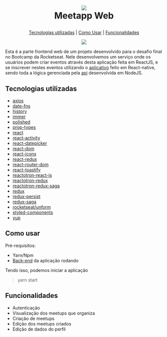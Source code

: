 <h1 align="center">

![](https://user-images.githubusercontent.com/28466370/65008804-ebb08980-d8e0-11e9-8cd3-429342052438.png)
<br />
Meetapp Web

</h1>

<p align="center">
  <a href="#tecnologias-utilizadas">Tecnologias utilizadas</a> |
  <a href="#como-usar">Como Usar</a> |
  <a href="#funcionalidades">Funcionalidades</a>
</p>

<div align="center">

![](src/assets/meetapp_mobile.png)

</div>

Esta é a parte frontend web de um projeto desenvolvido para o desafio final no Bootcamp da Rocketseat. Nele desenvolvemos um serviço onde os usuários podem criar eventos através desta aplicação feita em ReactJS, e se inscrever nestes eventos utilizando o [aplicativo](https://github.com/rodrigodasilva/meetapp-mobile) feito em React-native, sendo toda a lógica gerenciada pela [api](https://github.com/rodrigodasilva/backend-meetapp) desenvolvida em NodeJS.

## Tecnologias utilizadas

- [axios](https://github.com/axios/axios)
- [date-fns](https://github.com/date-fns/date-fns)
- [history](https://github.com/ReactTraining/history)
- [immer](https://github.com/immerjs/immer)
- [polished](https://github.com/styled-components/polished)
- [prop-types](https://github.com/facebook/prop-types)
- [react](https://github.com/facebook/react)
- [react-activity](https://github.com/lukevella/react-activity)
- [react-datepicker](https://github.com/Hacker0x01/react-datepicker)
- [react-dom](https://github.com/facebook/react/tree/master/packages/react-dom)
- [react-icons](https://github.com/react-icons/react-icons)
- [react-redux](https://github.com/reduxjs/react-redux)
- [react-router-dom](https://github.com/ReactTraining/react-router/tree/master/packages/react-router-dom)
- [react-toastify](https://github.com/fkhadra/react-toastify)
- [reactotron-react-js](https://github.com/infinitered/reactotron-react-js)
- [reactotron-redux](https://github.com/infinitered/reactotron-redux)
- [reactotron-redux-saga](https://github.com/infinitered/reactotron-redux-saga)
- [redux](https://github.com/reduxjs/redux)
- [redux-persist](https://github.com/rt2zz/redux-persist)
- [redux-saga](https://github.com/redux-saga/redux-saga)
- [rocketseat/unform](https://github.com/Rocketseat/unform)
- [styled-components](https://github.com/styled-components/styled-components)
- [yup](https://github.com/jquense/yup)

## Como usar

Pré-requisitos:

- Yarn/Npm
- [Back-end](https://github.com/rodrigodasilva/backend-meetapp) da aplicação rodando

Tendo isso, podemos iniciar a aplicação

> yarn start

## Funcionalidades

- Autenticação
- Visualização dos meetups que organiza
- Criação de meetups
- Edição dos meetups criados
- Edição de dados do perfil
